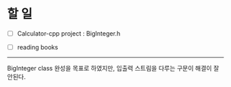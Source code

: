 
# 할 일

- [ ] Calculator-cpp project : BigInteger.h
- [ ] reading books


---

BigInteger class 완성을 목표로 하였지만, 입출력 스트림을 다루는 구문이 해결이 잘 안된다.